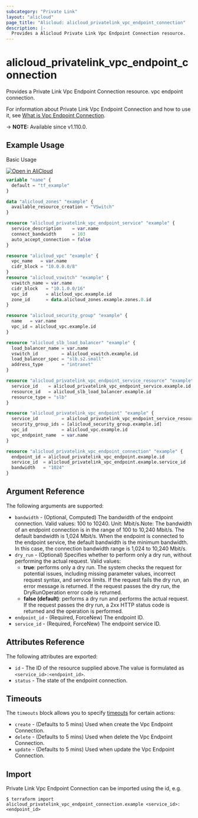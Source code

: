 ```yaml
---
subcategory: "Private Link"
layout: "alicloud"
page_title: "Alicloud: alicloud_privatelink_vpc_endpoint_connection"
description: |-
  Provides a Alicloud Private Link Vpc Endpoint Connection resource.
---
```


# alicloud_privatelink_vpc_endpoint_connection

Provides a Private Link Vpc Endpoint Connection resource. vpc endpoint connection.

For information about Private Link Vpc Endpoint Connection and how to use it, see [What is Vpc Endpoint Connection](https://www.alibabacloud.com/help/en/privatelink/latest/api-privatelink-2020-04-15-enablevpcendpointzoneconnection).

-> **NOTE:** Available since v1.110.0.

## Example Usage

Basic Usage

<div style="display: block;margin-bottom: 40px;"><div class="oics-button" style="float: right;position: absolute;margin-bottom: 10px;">
  <a href="https://api.aliyun.com/api-tools/terraform?resource=alicloud_privatelink_vpc_endpoint_connection&exampleId=0847e1ba-7d2d-7ade-4392-292c3d8b7fdae9806382&activeTab=example&spm=docs.r.privatelink_vpc_endpoint_connection.0.0847e1ba7d&intl_lang=EN_US" target="_blank">
    <img alt="Open in AliCloud" src="https://img.alicdn.com/imgextra/i1/O1CN01hjjqXv1uYUlY56FyX_!!6000000006049-55-tps-254-36.svg" style="max-height: 44px; max-width: 100%;">
  </a>
</div></div>

```terraform
variable "name" {
  default = "tf_example"
}

data "alicloud_zones" "example" {
  available_resource_creation = "VSwitch"
}

resource "alicloud_privatelink_vpc_endpoint_service" "example" {
  service_description    = var.name
  connect_bandwidth      = 103
  auto_accept_connection = false
}

resource "alicloud_vpc" "example" {
  vpc_name   = var.name
  cidr_block = "10.0.0.0/8"
}
resource "alicloud_vswitch" "example" {
  vswitch_name = var.name
  cidr_block   = "10.1.0.0/16"
  vpc_id       = alicloud_vpc.example.id
  zone_id      = data.alicloud_zones.example.zones.0.id
}

resource "alicloud_security_group" "example" {
  name   = var.name
  vpc_id = alicloud_vpc.example.id
}

resource "alicloud_slb_load_balancer" "example" {
  load_balancer_name = var.name
  vswitch_id         = alicloud_vswitch.example.id
  load_balancer_spec = "slb.s2.small"
  address_type       = "intranet"
}

resource "alicloud_privatelink_vpc_endpoint_service_resource" "example" {
  service_id    = alicloud_privatelink_vpc_endpoint_service.example.id
  resource_id   = alicloud_slb_load_balancer.example.id
  resource_type = "slb"
}

resource "alicloud_privatelink_vpc_endpoint" "example" {
  service_id         = alicloud_privatelink_vpc_endpoint_service_resource.example.service_id
  security_group_ids = [alicloud_security_group.example.id]
  vpc_id             = alicloud_vpc.example.id
  vpc_endpoint_name  = var.name
}

resource "alicloud_privatelink_vpc_endpoint_connection" "example" {
  endpoint_id = alicloud_privatelink_vpc_endpoint.example.id
  service_id  = alicloud_privatelink_vpc_endpoint.example.service_id
  bandwidth   = "1024"
}
```

## Argument Reference

The following arguments are supported:
* `bandwidth` - (Optional, Computed) The bandwidth of the endpoint connection. Valid values: 100 to 10240. Unit: Mbit/s.Note: The bandwidth of an endpoint connection is in the range of 100 to 10,240 Mbit/s. The default bandwidth is 1,024 Mbit/s. When the endpoint is connected to the endpoint service, the default bandwidth is the minimum bandwidth. In this case, the connection bandwidth range is 1,024 to 10,240 Mbit/s.
* `dry_run` - (Optional) Specifies whether to perform only a dry run, without performing the actual request. Valid values:
  - **true**: performs only a dry run. The system checks the request for potential issues, including missing parameter values, incorrect request syntax, and service limits. If the request fails the dry run, an error message is returned. If the request passes the dry run, the DryRunOperation error code is returned.
  - **false (default)**: performs a dry run and performs the actual request. If the request passes the dry run, a 2xx HTTP status code is returned and the operation is performed.
* `endpoint_id` - (Required, ForceNew) The endpoint ID.
* `service_id` - (Required, ForceNew) The endpoint service ID.

## Attributes Reference

The following attributes are exported:
* `id` - The ID of the resource supplied above.The value is formulated as `<service_id>:<endpoint_id>`.
* `status` - The state of the endpoint connection. 

## Timeouts

The `timeouts` block allows you to specify [timeouts](https://www.terraform.io/docs/configuration-0-11/resources.html#timeouts) for certain actions:
* `create` - (Defaults to 5 mins) Used when create the Vpc Endpoint Connection.
* `delete` - (Defaults to 5 mins) Used when delete the Vpc Endpoint Connection.
* `update` - (Defaults to 5 mins) Used when update the Vpc Endpoint Connection.

## Import

Private Link Vpc Endpoint Connection can be imported using the id, e.g.

```shell
$ terraform import alicloud_privatelink_vpc_endpoint_connection.example <service_id>:<endpoint_id>
```
